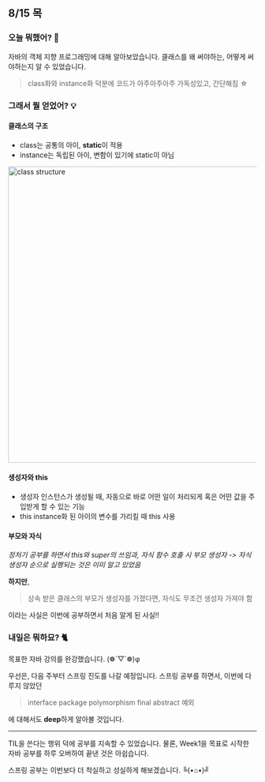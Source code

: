 ## 8/15 목

### 오늘 뭐했어? :thought_balloon:
자바의 객체 지향 프로그래밍에 대해 알아보았습니다.
클래스를 왜 써야하는, 어떻게 써야하는지 알 수 있었습니다.

> class화와 instance화 덕분에 코드가 아주아주아주 가독성있고, 간단해짐 ☆

### 그래서 뭘 얻었어? :bulb:
#### 클래스의 구조
- class는 공통의 아이, **static**이 적용
- instance는 독립된 아이, 변함이 있기에 static이 아님 

<img width="600" alt="class structure" src="https://github.com/user-attachments/assets/4b7853a9-9368-4867-8954-42213fa4db26">

#### 생성자와 this
- 생성자
인스턴스가 생성될 때, 자동으로 바로 어떤 일이 처리되게 혹은 어떤 값을 주입받게 할 수 있는 기능 
- this
instance화 된 아이의 변수를 가리킬 때 this 사용 

#### 부모와 자식
_정처기 공부를 하면서 this와 super의 쓰임과, 자식 함수 호출 시 부모 생성자 -> 자식 생성자 순으로 실행되는 것은 이미 알고 있었음_

**하지만**,
> 상속 받은 클래스의 부모가 생성자를 가졌다면, 자식도 무조건 생성자 가져야 함 

이라는 사실은 이번에 공부하면서 처음 알게 된 사실!! 

### 내일은 뭐하묘? :cat2:
목표한 자바 강의를 완강했습니다. (❁´▽`❁)φ

우선은, 다음 주부터 스프링 진도를 나갈 예정입니다.
스프링 공부를 하면서, 이번에 다루지 않았던 
> interface package polymorphism final abstract 예외

에 대해서도 **deep**하게 알아볼 것입니다.

---

TIL을 쓴다는 행위 덕에 공부를 지속할 수 있었습니다.
물론, Week1을 목표로 시작한 자바 공부를 하루 오버하여 끝낸 것은 아쉽습니다.

스프링 공부는 이번보다 더 착실하고 성실하게 해보겠습니다. ╚(•⌂•)╝
